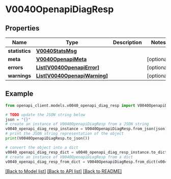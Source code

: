 # V0040OpenapiDiagResp


## Properties

Name | Type | Description | Notes
------------ | ------------- | ------------- | -------------
**statistics** | [**V0040StatsMsg**](V0040StatsMsg.md) |  | 
**meta** | [**V0040OpenapiMeta**](V0040OpenapiMeta.md) |  | [optional] 
**errors** | [**List[V0040OpenapiError]**](V0040OpenapiError.md) |  | [optional] 
**warnings** | [**List[V0040OpenapiWarning]**](V0040OpenapiWarning.md) |  | [optional] 

## Example

```python
from openapi_client.models.v0040_openapi_diag_resp import V0040OpenapiDiagResp

# TODO update the JSON string below
json = "{}"
# create an instance of V0040OpenapiDiagResp from a JSON string
v0040_openapi_diag_resp_instance = V0040OpenapiDiagResp.from_json(json)
# print the JSON string representation of the object
print(V0040OpenapiDiagResp.to_json())

# convert the object into a dict
v0040_openapi_diag_resp_dict = v0040_openapi_diag_resp_instance.to_dict()
# create an instance of V0040OpenapiDiagResp from a dict
v0040_openapi_diag_resp_from_dict = V0040OpenapiDiagResp.from_dict(v0040_openapi_diag_resp_dict)
```
[[Back to Model list]](../README.md#documentation-for-models) [[Back to API list]](../README.md#documentation-for-api-endpoints) [[Back to README]](../README.md)


